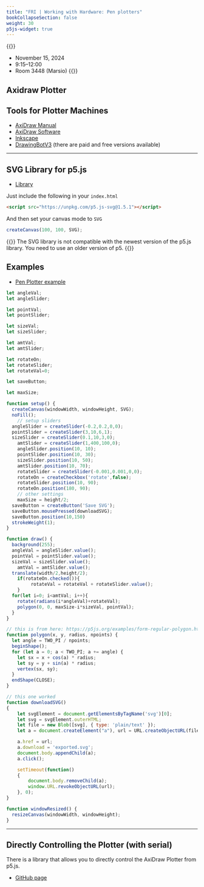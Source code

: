 ```yaml
---
title: "FRI | Working with Hardware: Pen plotters"
bookCollapseSection: false
weight: 30
p5js-widget: true
---
```


{{<hint info>}}
- November 15, 2024
- 9:15–12:00
- Room 3448 (Marsio)
{{</hint>}}

## Axidraw Plotter

## Tools for Plotter Machines

- [AxiDraw Manual](https://wiki.evilmadscientist.com/AxiDraw_User_Guide)
- [AxiDraw Software](https://wiki.evilmadscientist.com/Axidraw_Software_Installation)
- [Inkscape](https://inkscape.org/)
- [DrawingBotV3](https://drawingbotv3.com/) (there are paid and free versions available)

---

## SVG Library for p5.js

- [Library](https://github.com/zenozeng/p5.js-svg)

Just include the following in your `index.html`

```html
<script src="https://unpkg.com/p5.js-svg@1.5.1"></script>
```

And then set your canvas mode to `SVG`

```js
createCanvas(100, 100, SVG);
```

{{<hint danger>}}
The SVG library is not compatible with the newest version of the p5.js library. You need to use an older version of p5.
{{</hint>}}

## Examples

- [Pen Plotter example](https://learn.newmedia.dog/projects/plotter/)

```js
let angleVal;
let angleSlider;

let pointVal;
let pointSlider;

let sizeVal;
let sizeSlider;

let amtVal;
let amtSlider;

let rotateOn;
let rotateSlider;
let rotateVal=0;

let saveButton;

let maxSize;

function setup() {
  createCanvas(windowWidth, windowHeight, SVG);
  noFill();
	// setup sliders
  angleSlider = createSlider(-0.2,0.2,0,0);
  pointSlider = createSlider(3,10,6,1);
  sizeSlider = createSlider(0.1,10,3,0);
	amtSlider = createSlider(1,400,100,0);
	angleSlider.position(10, 10);
	pointSlider.position(10, 30);
	sizeSlider.position(10, 50);
	amtSlider.position(10, 70);
	rotateSlider = createSlider(-0.001,0.001,0,0);
	rotateOn = createCheckbox('rotate',false);
	rotateSlider.position(10, 90);
	rotateOn.position(180, 90);
	// other settings
	maxSize = height/2;
  saveButton = createButton('Save SVG');
  saveButton.mousePressed(downloadSVG);
  saveButton.position(10,150)
  strokeWeight(1);
}

function draw() {
  background(255);
  angleVal = angleSlider.value();
  pointVal = pointSlider.value();
  sizeVal = sizeSlider.value();
	amtVal = amtSlider.value();
  translate(width/2,height/2);
	if(rotateOn.checked()){
		 rotateVal = rotateVal + rotateSlider.value();
	}
  for(let i=0; i<amtVal; i++){
    rotate(radians(i*angleVal)+rotateVal);
    polygon(0, 0, maxSize-i*sizeVal, pointVal);
  }
}

// this is from here: https://p5js.org/examples/form-regular-polygon.html
function polygon(x, y, radius, npoints) {
  let angle = TWO_PI / npoints;
  beginShape();
  for (let a = 0; a < TWO_PI; a += angle) {
    let sx = x + cos(a) * radius;
    let sy = y + sin(a) * radius;
    vertex(sx, sy);
  }
  endShape(CLOSE);
}

// this one worked
function downloadSVG()
{
    let svgElement = document.getElementsByTagName('svg')[0];
    let svg = svgElement.outerHTML;
    let file = new Blob([svg], { type: 'plain/text' });
    let a = document.createElement("a"), url = URL.createObjectURL(file);

    a.href = url;
    a.download = 'exported.svg';    
    document.body.appendChild(a);
    a.click();

    setTimeout(function() 
    {
        document.body.removeChild(a);
        window.URL.revokeObjectURL(url);  
    }, 0); 
}

function windowResized() {
  resizeCanvas(windowWidth, windowHeight);
}

```

---

## Directly Controlling the Plotter (with serial)

There is a library that allows you to directly control the AxiDraw Plotter from p5.js.

- [GitHub page](https://github.com/jmpinit/p5.axidraw)